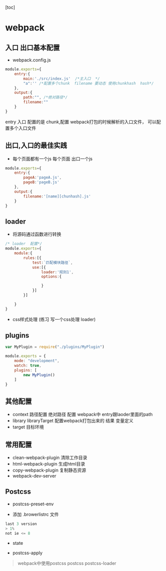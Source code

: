 [toc]
# webpack

## 入口 出口基本配置 

- webpack.config.js
```js 
module.exports={
    entry:{
        main:'./src/index.js'  /*主入口  */
        "a":'' /*配置多个chunk  filename 要动态 使用chunkhash  hash*/
    },
    output:{
        path:"", /*绝对路径*/
        filename:""
    }
} 

```
 entry 入口 配置的是 chunk,配置 webpack打包的时候解析的入口文件，  可以配置多个入口文件

## 出口,入口的最佳实践

- 每个页面都有一个js
    每个页面 出口一个js 
```js
module.exports={
    entry:{
        pageA:'pageA.js',
        pageB:'pageB.js'
    },
    output:{
        filename:'[name][chunhash].js'
    }
}


```
## loader
- 将源码通过函数进行转换  

```js
/* loader  配置*/
module.exports={
    module:{
        rules:[{
            test:`匹配模块路径`,
            use:[{
                loader:'规则1',
                options:{

                }
            }]
        }]

    }
}

```

- css样式处理 (练习 写一个css处理 loader)


## plugins

```js
var MyPlugin = require("./plugins/MyPlugin")

module.exports = {
    mode: "development",
    watch: true,
    plugins: [
        new MyPlugin()
    ]
}
```


## 其他配置

- context 
路径配置 绝对路径 配置 webpack中 entry跟laoder里面的path
- library libraryTarget 
配置webpack打包出来的 结果 变量定义
- target 目标环境 


## 常用配置

- clean-webpack-plugin 清除工作目录
- html-webpack-plugin  生成html目录
- copy-webpack-plugin 复制静态资源
- webpack-dev-server


## Postcss

- postcss-preset-env

- 添加 .browerlistrc 文件
```js
last 3 version
> 1%
not ie <= 8

```
- state

- postcss-apply

> webpack中使用postcss
    postcss postcss-loader